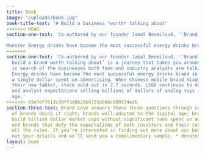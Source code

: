 ```yaml
---
title: Book
image: "/uploads/book.jpg"
book-title-text: "# Build a business *worth* talking about"
<<<<<<< HEAD
section-one-text: 'Co-authored by our founder Jamal Benmiloud, ''Brand Love: How to build a brand worth talking about’ is a journey that takes you around the world in search of the businesses both fans and industry analysts are talking about. 

Monster Energy drinks have become the most successful energy drinks brand in the US, without a single dollar spent on advertising. When Chinese mobile brand Xiaomi launched their new tablet, stock sold out in 2.7 seconds. LEGO continues to defy critics and analyst expectations selling billions of dollars of analog toys in the digital age.'
=======
section-one-text: 'Co-authored by our founder Jamal Benmiloud, ''Brand Love: How to
  build a brand worth talking about’ is a journey that takes you around the world
  in search of the businesses both fans and industry analysts are talking about. Monster
  Energy drinks have become the most successful energy drinks brand in the US, without
  a single dollar spent on advertising. When Chinese mobile brand Xiaomi launched
  their new tablet, stock sold out in 2.7 seconds. LEGO continues to defy critics
  and analyst expectations selling billions of dollars of analog toys in the digital
  age.'
>>>>>>> b5e7df7613cd9ff3d8b2660725d666cd00574edb
section-three-text: Brand Love answers these three questions through case studies
  of brands doing it right; brands well-adapted to the digital age; brands that can
  build billion dollar market caps without significant sums spent on advertising;
  and brands that defy the expectations of both investors and their category by breaking
  all the rules. If you’re interested in finding out more about our book, please fill
  out your details and we’ll send you a complimentary sample. * denotes required field
layout: book
---
```


